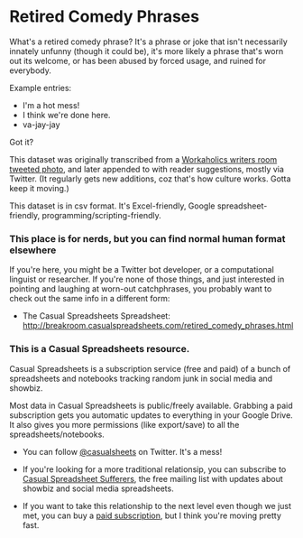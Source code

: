 # Retired Comedy Phrases

What's a retired comedy phrase? It's a phrase or joke that isn't necessarily innately unfunny (though it could be), it's more likely a phrase that's worn out its welcome, or has been abused by forced usage, and ruined for everybody.

Example entries:
* I'm a hot mess!
* I think we're done here.
* va-jay-jay

Got it?

This dataset was originally transcribed from a [Workaholics writers room tweeted photo](https://twitter.com/John_Quaintance/status/799751549610168320), and later appended to with reader suggestions, mostly via Twitter.
(It regularly gets new additions, coz that's how culture works. Gotta keep it moving.)

This dataset is in csv format. It's Excel-friendly, Google spreadsheet-friendly, programming/scripting-friendly.

### This place is for nerds, but you can find normal human format elsewhere ###

If you're here, you might be a Twitter bot developer, or a computational linguist or researcher.
If you're none of those things, and just interested in pointing and laughing at worn-out catchphrases, you probably want to check out the same info in a different form:

* The Casual Spreadsheets Spreadsheet: http://breakroom.casualspreadsheets.com/retired_comedy_phrases.html

### This is a Casual Spreadsheets resource. ###

Casual Spreadsheets is a subscription service (free and paid) of a bunch of spreadsheets and notebooks tracking random junk in social media and showbiz.

Most data in Casual Spreadsheets is public/freely available. Grabbing a paid subscription gets you automatic updates to everything in your Google Drive. It also gives you more permissions (like export/save) to all the spreadsheets/notebooks.

* You can follow [@casualsheets](https://twitter.com/casualsheets) on Twitter. 
It's a mess!

* If you're looking for a more traditional relationsip, you can subscribe to [Casual Spreadsheet Sufferers](http://tumblr.us5.list-manage1.com/subscribe?u=1b2b06846532c16ea2e952190&id=91a6a2f01f), the free mailing list with updates about showbiz and social media spreadsheets.
* If you want to take this relationship to the next level even though we just met, you can buy a [paid subscription](http://breakroom.casualspreadsheets.com/gimme_subscribe_shut_up_take_my_money.html), but I think you're moving pretty fast.
